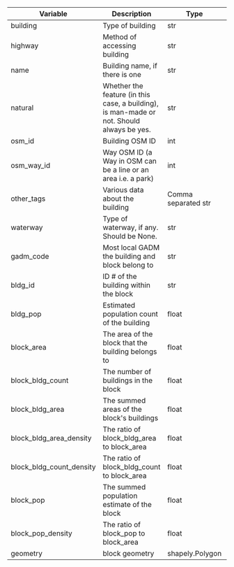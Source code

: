 | Variable | Description | Type | Unit | 
|---|---|---|---|
| building | Type of building | str |  |
| highway | Method of accessing building | str |  |
| name | Building name, if there is one | str |  |
| natural | Whether the feature (in this case, a building), is man-made or not. Should always be yes. | str |  |
| osm_id | Building OSM ID | int |  |
| osm_way_id | Way OSM ID (a Way in OSM can be a line or an area i.e. a park) | int |  |
| other_tags | Various data about the building | Comma separated str |  |
| waterway | Type of waterway, if any. Should be None. | str |  |
| gadm_code | Most local GADM the building and block belong to | str |  |
| bldg_id | ID # of the building within the block | str |  |
| bldg_pop | Estimated population count of the building | float | People |
| block_area | The area of the block that the building belongs to | float | km^2 |
| block_bldg_count | The number of buildings in the block | float | Building |
| block_bldg_area  | The summed areas of the block's buildings | float | km^2 |
| block_bldg_area_density | The ratio of block_bldg_area to block_area | float | |
| block_bldg_count_density | The ratio of block_bldg_count to block_area | float| Buildings / km^2 | 
| block_pop | The summed population estimate of the block | float | People |
| block_pop_density | The ratio of block_pop to block_area | float | People / km^2 |
| geometry | block geometry | shapely.Polygon |  | 

